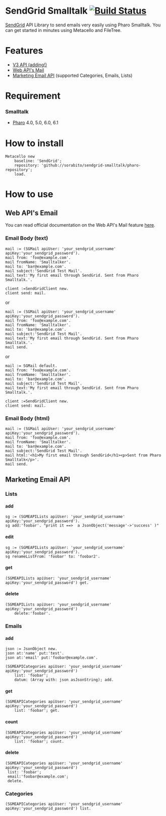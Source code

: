 # SendGrid Smalltalk [![Build Status](https://travis-ci.org/newapplesho/sendgrid-smalltalk.svg?branch=master)](https://travis-ci.org/newapplesho/sendgrid-smalltalk)

[SendGrid](https://sendgrid.com/) API Library to send emails very easily using Pharo Smalltalk.
You can get started in minutes using Metacello and FileTree.

# Features
* [V3 API (adding!)](https://sendgrid.com/docs/API_Reference/api_v3.html)
* [Web API's Mail](https://sendgrid.com/docs/API_Reference/Web_API/mail.html)
* [Marketing Email API](https://sendgrid.com/docs/API_Reference/Marketing_Emails_API/index.html) (supported Categories, Emails, Lists)

# Requirement

### Smalltalk
* [Pharo](http://pharo.org/) 4.0, 5.0, 6.0, 6.1

# How to install

```smalltalk
Metacello new
    baseline: 'SendGrid';
    repository: 'github://sorabito/sendgrid-smalltalk/pharo-repository';
    load.
```

# How to use

## Web API's Email

You can read  official documentation on the Web API's Mail feature [here](https://sendgrid.com/docs/API_Reference/Web_API/mail.html).

### Email Body (text)

```smalltalk
mail := (SGMail apiUser: 'your_sendgrid_username' apiKey:'your_sendgrid_password').
mail from: 'foo@example.com'.
mail fromName: 'Smalltalker'.
mail to: 'bar@example.com'.
mail subject:'SendGrid Test Mail'.
mail text:'My first email through SendGrid. Sent from Pharo Smalltalk.'.

client :=SendGridClient new.
client send: mail.
```

or


```smalltalk
mail := (SGMail apiUser: 'your_sendgrid_username' apiKey:'your_sendgrid_password').
mail from: 'foo@example.com'.
mail fromName: 'Smalltalker'.
mail to: 'bar@example.com'.
mail subject:'SendGrid Test Mail'.
mail text:'My first email through SendGrid. Sent from Pharo Smalltalk.'.
mail send.
```

or

```smalltalk
mail := SGMail default.
mail from: 'foo@example.com'.
mail fromName: 'Smalltalker'.
mail to: 'bar@example.com'.
mail subject:'SendGrid Test Mail'.
mail text:'My first email through SendGrid. Sent from Pharo Smalltalk.'.

client :=SendGridClient new.
client send: mail.
```

### Email Body (html)

```smalltalk
mail := (SGMail apiUser: 'your_sendgrid_username' apiKey:'your_sendgrid_password').
mail from: 'foo@example.com'.
mail fromName: 'Smalltalker'.
mail to: 'bar@example.com'.
mail subject:'SendGrid Test Mail'.
mail html:'<h1>My first email through SendGrid</h1><p>Sent from Pharo Smalltalk</p>'.
mail send.
```


## Marketing Email API

### Lists

#### add

```smalltalk
sg := (SGMEAPILists apiUser: 'your_sendgrid_username' apiKey:'your_sendgrid_password').
sg add:'foobar'. "print it ==>  a JsonObject('message'->'success' )"
```

#### edit

```smalltalk
sg := (SGMEAPILists apiUser: 'your_sendgrid_username' apiKey:'your_sendgrid_password').
sg renameListFrom: 'foobar' to: 'foobar2'. 
```

#### get

```smalltalk
(SGMEAPILists apiUser: 'your_sendgrid_username' apiKey:'your_sendgrid_password') get.
```

#### delete

```smalltalk
(SGMEAPILists apiUser: 'your_sendgrid_username' apiKey:'your_sendgrid_password') 
	delete:'foobar'.
```


### Emails

#### add

```smalltalk
json := JsonObject new.
json at:'name' put:'test'.
json at:'email' put:'foobar@example.com'.

(SGMEAPICategories apiUser: 'your_sendgrid_username' apiKey:'your_sendgrid_password') 
	list: 'foobar'; 
	datum: (Array with: json asJsonString); add.
```

#### get

```smalltalk
(SGMEAPICategories apiUser: 'your_sendgrid_username' apiKey:'your_sendgrid_password') 
	list: 'foobar'; get.
```

#### count

```smalltalk
(SGMEAPICategories apiUser: 'your_sendgrid_username' apiKey:'your_sendgrid_password') 
	list: 'foobar'; count.
```

#### delete

```smalltalk
(SGMEAPICategories apiUser: 'your_sendgrid_username' apiKey:'your_sendgrid_password') 
 list: 'foobar';
 email:'foobar@example.com'; 
 delete.
```

### Categories

```smalltalk
(SGMEAPICategories apiUser: 'your_sendgrid_username' apiKey:'your_sendgrid_password') list.
```
